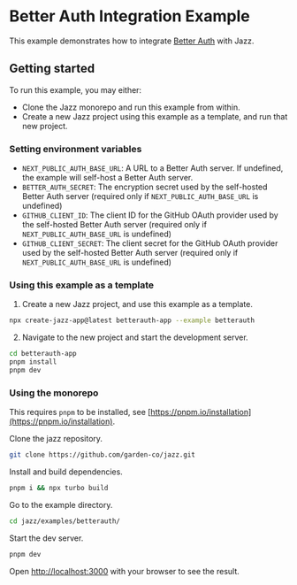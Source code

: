 # Better Auth Integration Example

This example demonstrates how to integrate [Better Auth](https://www.better-auth.com/) with Jazz.

## Getting started

To run this example, you may either:
* Clone the Jazz monorepo and run this example from within.
* Create a new Jazz project using this example as a template, and run that new project.

### Setting environment variables
- `NEXT_PUBLIC_AUTH_BASE_URL`: A URL to a Better Auth server. If undefined, the example will self-host a Better Auth server.
- `BETTER_AUTH_SECRET`: The encryption secret used by the self-hosted Better Auth server (required only if `NEXT_PUBLIC_AUTH_BASE_URL` is undefined)
- `GITHUB_CLIENT_ID`: The client ID for the GitHub OAuth provider used by the self-hosted Better Auth server (required only if `NEXT_PUBLIC_AUTH_BASE_URL` is undefined)
- `GITHUB_CLIENT_SECRET`: The client secret for the GitHub OAuth provider used by the self-hosted Better Auth server (required only if `NEXT_PUBLIC_AUTH_BASE_URL` is undefined)

### Using this example as a template

1. Create a new Jazz project, and use this example as a template.
```sh
npx create-jazz-app@latest betterauth-app --example betterauth
```
2. Navigate to the new project and start the development server.
```sh
cd betterauth-app
pnpm install
pnpm dev
```

### Using the monorepo

This requires `pnpm` to be installed, see [https://pnpm.io/installation](https://pnpm.io/installation).

Clone the jazz repository.
```bash
git clone https://github.com/garden-co/jazz.git
```

Install and build dependencies.
```bash
pnpm i && npx turbo build
```

Go to the example directory.
```bash
cd jazz/examples/betterauth/
```

Start the dev server.
```bash
pnpm dev
```

Open [http://localhost:3000](http://localhost:3000) with your browser to see the result.